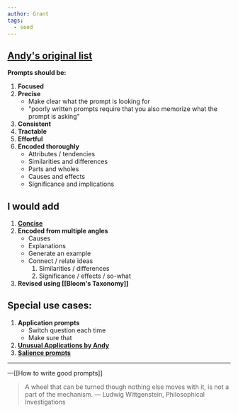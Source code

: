 ```yaml
---
author: Grant
tags:
  - seed
---
```

## **[Andy's original list](https://andymatuschak.org/prompts/)**

**Prompts should be:**
1. **Focused**
2. **Precise**
	- Make clear what the prompt is looking for
	- "poorly written prompts require that you also memorize what the prompt is asking"
3. **Consistent**
4. **Tractable**
5. **Effortful**
6. **Encoded thoroughly**
	- Attributes / tendencies
	- Similarities and differences
	- Parts and wholes
	- Causes and effects
	- Significance and implications

## **I would add**
1. **[Concise](https://notes.andymatuschak.org/z9vSQjkBVL6dCVC6QhCu4Br)**
2. **Encoded from multiple angles**
	- Causes
	- Explanations
	- Generate an example
	- Connect / relate ideas
		1. Similarities / differences
		2. Significance / effects / so-what
3. **Revised using [[Bloom's Taxonomy]]**

## Special use cases:
1. **Application prompts**
	- Switch question each time
	- Make sure that 
2. **[Unusual Applications by Andy](https://notes.andymatuschak.org/z8v56RCUFx6Zp6sBG6mTL95)**
3. **[Salience prompts](https://notes.andymatuschak.org/zF8pCkzLVarNsaFyBxF9Aib)**

 
---
—[[How to write good prompts]]

>A wheel that can be turned though nothing else moves with it, is not a part of the mechanism.
— Ludwig Wittgenstein, Philosophical Investigations
